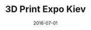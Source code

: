 ---
layout: default
title:  "3D Print Expo Kiev"
link: "https://3dprintexpo.ua"
thumbnail: "/images/3dprintexpo.ua.jpg"
date: 2016-07-01
---